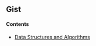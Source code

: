 ## Gist

#### Contents

- [Data Structures and Algorithms](data_structures_and_algorithms/README.md)


